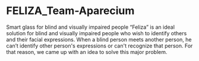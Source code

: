 # FELIZA_Team-Aparecium
Smart glass for blind and visually impaired people
“Feliza” is an ideal solution for blind and visually impaired people who wish to identify others and their facial expressions. When a blind person meets another person, he can’t identify other person's expressions or can't recognize that person. For that reason, we came up with an idea to solve this major problem.


